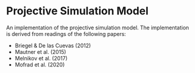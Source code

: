 
# Projective Simulation Model

An implementation of the projective simulation model. The implementation is derived from readings of the following papers:
- Briegel & De las Cuevas (2012)
- Mautner et al. (2015)
- Melnikov et al. (2017)
- Mofrad et al. (2020)